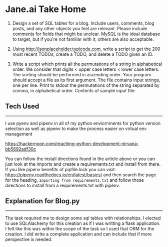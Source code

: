 # Jane.ai Take Home

1. Design a set of SQL tables for a blog. Include users, comments, blog posts, and any other objects you feel are
   relevant. Please include comments for fields that might be unclear. MySQL is the ideal database to target, but if
   you're not familiar with it, others are also acceptable.

2. Using http://jsonplaceholder.typicode.com, write a script to get the 200 most recent TODOs, create a TODO,
   and delete a TODO given an ID.

3. Write a script which prints all the permutations of a string in alphabetical order. We consider that digits < upper
   case letters < lower case letters. The sorting should be performed in ascending order.
   Your program should accept a file as its first argument. The file contains input strings, one per line. Print to
   stdout the permutations of the string separated by comma, in alphabetical order.
   Contents of sample input file:

## Tech Used

---

I use pyenv and pipenv in all of my python enviornments for python version selection as well as pipenv to make the process easier on virtual env management

https://hackernoon.com/reaching-python-development-nirvana-bb5692adf30c

You can follow the install directions found in the article above or you can just look at the imports and create a requirements.txt and install from there. If you like pipenv benefits of pipfile.lock you can visit: https://pipenv.readthedocs.io/en/latest/basics/ and then search the page for the heading, `Importing from requirements.txt` and follow those directions to install from a requirements.txt with pipenv.

## Explanation for Blog.py

---

The task required me to design some sql tables with relationships. I elected to use SQLAlachemy for this creation as if I was writting a flask application. I felt like this was within the scope of the task so I used that ORM for the creation. I did write a complete application and can include that if more perspective is needed.
